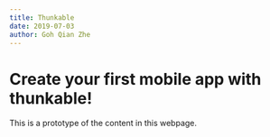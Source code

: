 ```yaml
---
title: Thunkable
date: 2019-07-03
author: Goh Qian Zhe
---
```


# Create your first mobile app with thunkable!

This is a prototype of the content in this webpage.
